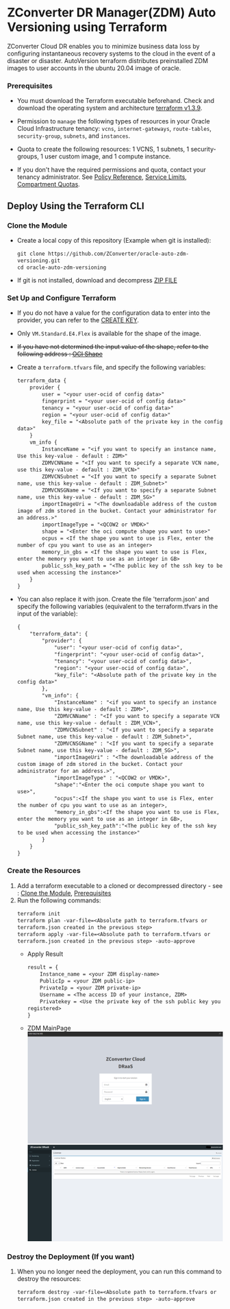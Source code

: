 # ZConverter DR Manager(ZDM) Auto Versioning using Terraform

ZConverter Cloud DR enables you to minimize business data loss by configuring instantaneous recovery systems to the cloud in the event of a disaster or disaster. AutoVersion terraform distributes preinstalled ZDM images to user accounts in the ubuntu 20.04 image of oracle.

### Prerequisites

- You must download the Terraform executable beforehand. Check and download the operating system and architecture [terraform v1.3.9](https://releases.hashicorp.com/terraform/1.3.9/).

- Permission to `manage` the following types of resources in your Oracle Cloud Infrastructure tenancy: `vcns`, `internet-gateways`, `route-tables`, `security-group`, `subnets`, and `instances`.

- Quota to create the following resources: 1 VCNS, 1 subnets, 1 security-groups, 1 user custom image, and 1 compute instance.

- If you don't have the required permissions and quota, contact your tenancy administrator. See [Policy Reference](https://docs.cloud.oracle.com/en-us/iaas/Content/Identity/Reference/policyreference.htm), [Service Limits](https://docs.cloud.oracle.com/en-us/iaas/Content/General/Concepts/servicelimits.htm), [Compartment Quotas](https://docs.cloud.oracle.com/iaas/Content/General/Concepts/resourcequotas.htm).

## Deploy Using the Terraform CLI

### Clone the Module
- Create a local copy of this repository (Example when git is installed):
    ```
    git clone https://github.com/ZConverter/oracle-auto-zdm-versioning.git
    cd oracle-auto-zdm-versioning
    ```

- If git is not installed, download and decompress [ZIP FILE](https://github.com/ZConverter/oracle-auto-zdm-versioning/archive/refs/heads/main.zip)

### Set Up and Configure Terraform
- If you do not have a value for the configuration data to enter into the provider, you can refer to the [CREATE KEY](https://github.com/ZConverter/oracle-auto-zdm-versioning/blob/createKey/README.md#create-api-key).
- Only `VM.Standard.E4.Flex` is available for the shape of the image.
- ~~If you have not determined the input value of the shape, refer to the following address : [OCI Shape](https://docs.oracle.com/en-us/iaas/Content/Compute/References/computeshapes.htm)~~
- Create a `terraform.tfvars` file, and specify the following variables:

    ```
    terraform_data {
        provider {
            user = "<your user-ocid of config data>"
            fingerprint = "<your user-ocid of config data>"
            tenancy = "<your user-ocid of config data>"
            region = "<your user-ocid of config data>"
            key_file = "<Absolute path of the private key in the config data>"
        }
        vm_info {
            InstanceName = "<if you want to specify an instance name, Use this key-value - default : ZDM>"
            ZDMVCNName = "<If you want to specify a separate VCN name, use this key-value - default : ZDM_VCN>"
            ZDMVCNSubnet = "<If you want to specify a separate Subnet name, use this key-value - default : ZDM_Subnet>"
            ZDMVCNSGName = "<If you want to specify a separate Subnet name, use this key-value - default : ZDM_SG>"
            importImageUri = "<The downloadable address of the custom image of zdm stored in the bucket. Contact your administrator for an address.>"
            importImageType = "<QCOW2 or VMDK>"
            shape = "<Enter the oci compute shape you want to use>"
            ocpus = <If the shape you want to use is Flex, enter the number of cpu you want to use as an integer>
            memory_in_gbs = <If the shape you want to use is Flex, enter the memory you want to use as an integer in GB>
            public_ssh_key_path = "<The public key of the ssh key to be used when accessing the instance>"
        }
    }
    ````
- You can also replace it with json.
Create the file 'terraform.json' and specify the following variables (equivalent to the terraform.tfvars in the input of the variable):

    ```
    {
        "terraform_data": {
            "provider": {
                "user": "<your user-ocid of config data>",
                "fingerprint": "<your user-ocid of config data>",
                "tenancy": "<your user-ocid of config data>",
                "region": "<your user-ocid of config data>",
                "key_file": "<Absolute path of the private key in the config data>"
            },
            "vm_info": {
                "InstanceName" : "<if you want to specify an instance name, Use this key-value - default : ZDM>",
                "ZDMVCNName" : "<If you want to specify a separate VCN name, use this key-value - default : ZDM_VCN>",
                "ZDMVCNSubnet" : "<If you want to specify a separate Subnet name, use this key-value - default : ZDM_Subnet>",
                "ZDMVCNSGName" : "<If you want to specify a separate Subnet name, use this key-value - default : ZDM_SG>",
                "importImageUri" : "<The downloadable address of the custom image of zdm stored in the bucket. Contact your administrator for an address.>",
                "importImageType" : "<QCOW2 or VMDK>",
                "shape":"<Enter the oci compute shape you want to use>",
                "ocpus":<If the shape you want to use is Flex, enter the number of cpu you want to use as an integer>,
                "memory_in_gbs":<If the shape you want to use is Flex, enter the memory you want to use as an integer in GB>,
                "public_ssh_key_path":"<The public key of the ssh key to be used when accessing the instance>"
            }
        }
    }
    ```

### Create the Resources
1. Add a terraform executable to a cloned or decompressed directory - see : [Clone the Module](https://github.com/ZConverter/oracle-auto-zdm-versioning/tree/main#clone-the-module), [Prerequisites](https://github.com/ZConverter/oracle-auto-zdm-versioning/tree/main#prerequisites)
2. Run the following commands:
    ```
    terraform init
    terraform plan -var-file=<Absolute path to terraform.tfvars or terraform.json created in the previous step>
    terraform apply -var-file=<Absolute path to terraform.tfvars or terraform.json created in the previous step> -auto-approve
    ```
    - Apply Result
        ```
        result = {
            Instance_name = <your ZDM display-name>
            PublicIp = <your ZDM public-ip>
            PrivateIp = <your ZDM private-ip>
            Username = <The access ID of your instance, ZDM>
            Privatekey = <Use the private key of the ssh public key you registered>
        }
        ```
    - ZDM MainPage
    ![Login](https://raw.githubusercontent.com/ZConverter/oracle-auto-zdm-versioning/createKey/images/zdm_mainpage.png)
    ![Login](https://raw.githubusercontent.com/ZConverter/oracle-auto-zdm-versioning/createKey/images/zdm_login.png)  

### Destroy the Deployment (If you want)
1. When you no longer need the deployment, you can run this command to destroy the resources:
    ```
    terraform destroy -var-file=<Absolute path to terraform.tfvars or terraform.json created in the previous step> -auto-approve
    ```
